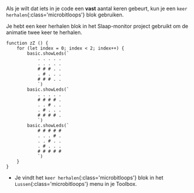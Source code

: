 Als je wilt dat iets in je code een **vast** aantal keren gebeurt, kun je een `keer herhalen`{:class='microbitloops'} blok gebruiken.

Je hebt een keer herhalen blok in het Slaap-monitor project gebruikt om de animatie twee keer te herhalen.

```microbit
function zZ () {
    for (let index = 0; index < 2; index++) {
        basic.showLeds(`
            . . . . .
            . . . . .
            # # # . .
            . # . . .
            # # # . .
            `)
        basic.showLeds(`
            . . . . .
            # # # # .
            . . # . .
            . # . . .
            # # # # .
            `)
        basic.showLeds(`
            # # # # #
            . . . # .
            . . # . .
            . # . . .
            # # # # #
            `)
    }
}
```

- Je vindt het `keer herhalen`{:class='microbitloops'} blok in het `Lussen`{:class='microbitloops'} menu in je Toolbox.